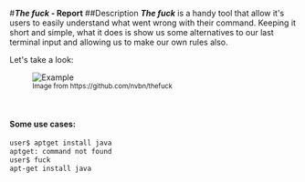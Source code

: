 #**_The fuck_ - Report**
##Description
_**The fuck**_ is a handy tool that allow it's users to easily understand what went wrong with their command.
Keeping it short and simple, what it does is show us some alternatives to our last terminal input and allowing us to make our own rules also.

Let's take a look:

<figure>
    <img src='https://raw.githubusercontent.com/nvbn/thefuck/master/example.gif' alt='Example' /><br>
  <sup>Image from https://github.com/nvbn/thefuck<sup>
</figure>
<br>

#### Some use cases:
```bash
user$ aptget install java
aptget: command not found
user$ fuck
apt-get install java
```
